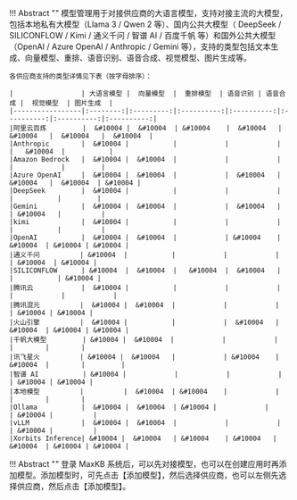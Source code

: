 !!! Abstract ""
    模型管理用于对接供应商的大语言模型，支持对接主流的大模型，包括本地私有大模型（Llama 3 / Qwen 2 等）、国内公共大模型（ DeepSeek / SILICONFLOW / Kimi / 通义千问 / 智谱 AI / 百度千帆 等）和国外公共大模型（OpenAI / Azure OpenAI / Anthropic / Gemini 等），支持的类型包括文本生成、向量模型、重排、语音识别、语音合成、视觉模型、图片生成等。
    
    各供应商支持的类型详情见下表（按字母排序）：

    |                 | 大语言模型 |  向量模型  |  重排模型  | 语音识别 | 语音合成 |  视觉模型  | 图片生成  | 
    |-----------------|:--------:|:---------:|:----------:|:----------:|:----------:|:----------:|:----------:|
    |阿里云百炼         |  &#10004 |  &#10004  | &#10004    |  &#10004   | &#10004   |  &#10004   |  &#10004  |
    |Anthropic        |  &#10004 |           |            |            |           |   &#10004  |           |
    |Amazon Bedrock   |  &#10004 |  &#10004  |            |            |           |            |         |
    |Azure OpenAI     |  &#10004 |  &#10004  |            |  &#10004   | &#10004   |  &#10004  | &#10004 |
    |DeepSeek         |  &#10004 |           |            |            |           |           |         | 
    |Gemini           |  &#10004 |  &#10004  |            |  &#10004   |           | &#10004   |          |
    |kimi             |  &#10004 |           |            |            |           |           |          |
    |OpenAI           |  &#10004 |  &#10004  |            | &#10004    |  &#10004  | &#10004 | &#10004 |
    |通义千问          | &#10004  |           |            |            |           | &#10004  | &#10004 |
    |SILICONFLOW      | &#10004  |  &#10004  |   &#10004  |  &#10004   |          |           | &#10004 |
    |腾讯云            |  &#10004 |           |            |            |         |            |            |
    |腾讯混元          |  &#10004 |  &#10004  |            |            |           | &#10004 | &#10004 |
    |火山引擎          |  &#10004 |           |            |  &#10004   |  &#10004  | &#10004 | &#10004 |
    |千帆大模型         | &#10004 |  &#10004  |            |            |           |        |        |
    |讯飞星火          | &#10004 |  &#10004   |            | &#10004    |  &#10004  |        |         |
    |智谱 AI           | &#10004 |            |            |            |           | &#10004 | &#10004 |
    |本地模型          |          |  &#10004  | &#10004    |            |           |        |        |
    |Ollama           |  &#10004 |  &#10004  | &#10004 |            |           | &#10004 |          |
    |vLLM             |  &#10004 |  &#10004  |            |            |           | &#10004 |          |
    |Xorbits Inference| &#10004 |  &#10004   | &#10004    | &#10004   |   &#10004  | &#10004 | &#10004 |
    

!!! Abstract ""
    登录 MaxKB 系统后，可以先对接模型，也可以在创建应用时再添加模型。添加模型时，可先点击【添加模型】，然后选择供应商，也可以左侧先选择供应商，然后点击【添加模型】。

